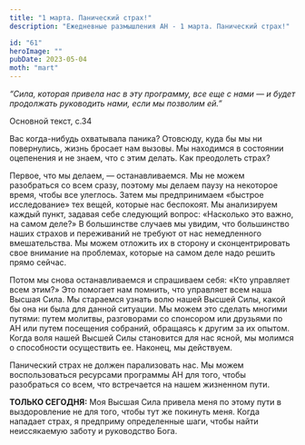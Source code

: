 ```yaml
---
title: "1 марта. Панический страх!"
description: "Ежедневные размышления АН - 1 марта. Панический страх!"

id: "61"
heroImage: ""
pubDate: 2023-05-04
moth: "mart"
---
```


_“Сила, которая привела нас в эту программу, все еще с нами — и будет
продолжать руководить нами, если мы позволим ей.”_

Основной текст, с.34

Вас когда-нибудь охватывала паника? Отовсюду, куда бы мы ни повернулись, жизнь
бросает нам вызовы. Мы находимся в состоянии оцепенения и не знаем, что с этим
делать. Как преодолеть страх?

Первое, что мы делаем, — останавливаемся. Мы не можем разобраться со всем
сразу, поэтому мы делаем паузу на некоторое время, чтобы все улеглось. Затем
мы предпринимаем «быстрое исследование» тех вещей, которые нас беспокоят. Мы
анализируем каждый пункт, задавая себе следующий вопрос: «Насколько это важно,
на самом деле?» В большинстве случаев мы увидим, что большинство наших страхов
и переживаний не требуют от нас немедленного вмешательства. Мы можем отложить
их в сторону и сконцентрировать свое внимание на проблемах, которые на самом
деле надо решить прямо сейчас.

Потом мы снова останавливаемся и спрашиваем себя: «Кто управляет всем этим?»
Это помогает нам помнить, что управляет всем наша Высшая Сила. Мы стараемся
узнать волю нашей Высшей Силы, какой бы она ни была для данной ситуации. Мы
можем это сделать многими путями: путем молитвы, разговорами со спонсором или
друзьями по АН или путем посещения собраний, обращаясь к другим за их опытом.
Когда воля нашей Высшей Силы становится для нас ясной, мы молимся о
способности осуществить ее. Наконец, мы действуем.

Панический страх не должен парализовать нас. Мы можем воспользоваться
ресурсами программы АН для того, чтобы разобраться со всем, что встречается на
нашем жизненном пути.

**ТОЛЬКО СЕГОДНЯ:** Моя Высшая Сила привела меня по этому пути в выздоровление
не для того, чтобы тут же покинуть меня. Когда нападает страх, я предприму
определенные шаги, чтобы найти неиссякаемую заботу и руководство Бога.
